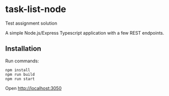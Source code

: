# task-list-node

Test assignment solution

A simple Node.js/Express Typescript application with a few REST endpoints.

## Installation

Run commands:

```
npm install
npm run build
npm run start
```

Open [http://localhost:3050](http://localhost:3050)